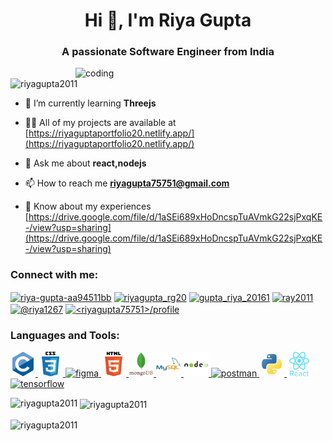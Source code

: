 <h1 align="center">Hi 👋, I'm Riya Gupta</h1>
<h3 align="center">A passionate Software Engineer from India</h3>
<img align="right" alt="coding" width="400" src="https://media.tenor.com/S59bPkT0pqcAAAAC/programming.gif">
<p align="left"> <img src="https://komarev.com/ghpvc/?username=riyagupta2011&label=Profile%20views&color=0e75b6&style=flat" alt="riyagupta2011" /> </p>

- 🌱 I’m currently learning **Threejs**

- 👨‍💻 All of my projects are available at [https://riyaguptaportfolio20.netlify.app/](https://riyaguptaportfolio20.netlify.app/)

- 💬 Ask me about **react,nodejs**

- 📫 How to reach me **riyagupta75751@gmail.com**

- 📄 Know about my experiences [https://drive.google.com/file/d/1aSEi689xHoDncspTuAVmkG22sjPxqKE-/view?usp=sharing](https://drive.google.com/file/d/1aSEi689xHoDncspTuAVmkG22sjPxqKE-/view?usp=sharing)

<h3 align="left">Connect with me:</h3>
<p align="left">
<a href="https://linkedin.com/in/riya-gupta-aa94511bb" target="blank"><img align="center" src="https://raw.githubusercontent.com/rahuldkjain/github-profile-readme-generator/master/src/images/icons/Social/linked-in-alt.svg" alt="riya-gupta-aa94511bb" height="30" width="40" /></a>
<a href="https://instagram.com/riyagupta_rg20" target="blank"><img align="center" src="https://raw.githubusercontent.com/rahuldkjain/github-profile-readme-generator/master/src/images/icons/Social/instagram.svg" alt="riyagupta_rg20" height="30" width="40" /></a>
<a href="https://www.hackerrank.com/gupta_riya_20161" target="blank"><img align="center" src="https://raw.githubusercontent.com/rahuldkjain/github-profile-readme-generator/master/src/images/icons/Social/hackerrank.svg" alt="gupta_riya_20161" height="30" width="40" /></a>
<a href="https://www.leetcode.com/ray2011" target="blank"><img align="center" src="https://raw.githubusercontent.com/rahuldkjain/github-profile-readme-generator/master/src/images/icons/Social/leet-code.svg" alt="ray2011" height="30" width="40" /></a>
<a href="https://www.hackerearth.com/@riya1267" target="blank"><img align="center" src="https://raw.githubusercontent.com/rahuldkjain/github-profile-readme-generator/master/src/images/icons/Social/hackerearth.svg" alt="@riya1267" height="30" width="40" /></a>
<a href="https://auth.geeksforgeeks.org/user/<riyagupta75751>/profile" target="blank"><img align="center" src="https://raw.githubusercontent.com/rahuldkjain/github-profile-readme-generator/master/src/images/icons/Social/geeks-for-geeks.svg" alt="<riyagupta75751>/profile" height="30" width="40" /></a>
</p>

<h3 align="left">Languages and Tools:</h3>
<p align="left"> <a href="https://www.cprogramming.com/" target="_blank" rel="noreferrer"> <img src="https://raw.githubusercontent.com/devicons/devicon/master/icons/c/c-original.svg" alt="c" width="40" height="40"/> </a> <a href="https://www.w3schools.com/css/" target="_blank" rel="noreferrer"> <img src="https://raw.githubusercontent.com/devicons/devicon/master/icons/css3/css3-original-wordmark.svg" alt="css3" width="40" height="40"/> </a> <a href="https://www.figma.com/" target="_blank" rel="noreferrer"> <img src="https://www.vectorlogo.zone/logos/figma/figma-icon.svg" alt="figma" width="40" height="40"/> </a> <a href="https://www.w3.org/html/" target="_blank" rel="noreferrer"> <img src="https://raw.githubusercontent.com/devicons/devicon/master/icons/html5/html5-original-wordmark.svg" alt="html5" width="40" height="40"/> </a> <a href="https://www.mongodb.com/" target="_blank" rel="noreferrer"> <img src="https://raw.githubusercontent.com/devicons/devicon/master/icons/mongodb/mongodb-original-wordmark.svg" alt="mongodb" width="40" height="40"/> </a> <a href="https://www.mysql.com/" target="_blank" rel="noreferrer"> <img src="https://raw.githubusercontent.com/devicons/devicon/master/icons/mysql/mysql-original-wordmark.svg" alt="mysql" width="40" height="40"/> </a> <a href="https://nodejs.org" target="_blank" rel="noreferrer"> <img src="https://raw.githubusercontent.com/devicons/devicon/master/icons/nodejs/nodejs-original-wordmark.svg" alt="nodejs" width="40" height="40"/> </a> <a href="https://postman.com" target="_blank" rel="noreferrer"> <img src="https://www.vectorlogo.zone/logos/getpostman/getpostman-icon.svg" alt="postman" width="40" height="40"/> </a> <a href="https://www.python.org" target="_blank" rel="noreferrer"> <img src="https://raw.githubusercontent.com/devicons/devicon/master/icons/python/python-original.svg" alt="python" width="40" height="40"/> </a> <a href="https://reactjs.org/" target="_blank" rel="noreferrer"> <img src="https://raw.githubusercontent.com/devicons/devicon/master/icons/react/react-original-wordmark.svg" alt="react" width="40" height="40"/> </a> <a href="https://www.tensorflow.org" target="_blank" rel="noreferrer"> <img src="https://www.vectorlogo.zone/logos/tensorflow/tensorflow-icon.svg" alt="tensorflow" width="40" height="40"/> </a> </p>

<p><img align="left" src="https://github-readme-stats.vercel.app/api/top-langs?username=riyagupta2011&show_icons=true&locale=en&layout=compact" alt="riyagupta2011" /></p>

<p>&nbsp;<img align="center" src="https://github-readme-stats.vercel.app/api?username=riyagupta2011&show_icons=true&locale=en" alt="riyagupta2011" /></p>

<p><img align="center" src="https://github-readme-streak-stats.herokuapp.com/?user=riyagupta2011&" alt="riyagupta2011" /></p>
